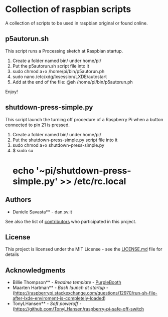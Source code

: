 # Collection of raspbian scripts
A collection of scripts to be used in raspbian original or found online.

## p5autorun.sh
This script runs a Processing sketch at Raspbian startup.

1. Create a folder named bin/ under home/pi/
2. Put the p5autorun.sh script file into it
3. sudo chmod a+x /home/pi/bin/p5autorun.ph
4. sudo nano /etc/xdg/lxsession/LXDE/autostart
5. Add at the end of the file: @sh /home/pi/bin/p5autorun.ph  

Enjoy!

## shutdown-press-simple.py
This script launch the turning off procedure of a Raspberry Pi when a button connected to pin 21 is pressed.
1. Create a folder named bin/ under home/pi/
2. Put the shutdown-press-simple.py script file into it
3. sudo chmod a+x shutdown-press-simple.py
3. $ sudo su
   # echo '~pi/shutdown-press-simple.py'  >> /etc/rc.local

## Authors
* Daniele Savasta** - dan.sv.it

See also the list of [contributors](https://github.com/your/project/contributors) who participated in this project.

## License

This project is licensed under the MIT License - see the [LICENSE.md](LICENSE.md) file for details

## Acknowledgments

* Billie Thompson** - *Readme template* - [PurpleBooth](https://github.com/PurpleBooth)
* Maarten Hartman** - *Bash launch at startup* - (https://raspberrypi.stackexchange.com/questions/12970/run-sh-file-after-lxde-enviroment-is-completely-loaded)
* TonyLHansen** - *Soft poweroff* - (https://github.com/TonyLHansen/raspberry-pi-safe-off-switch
